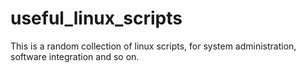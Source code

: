 # useful_linux_scripts
This is a random collection of linux scripts, for system administration, software integration and so on. 
